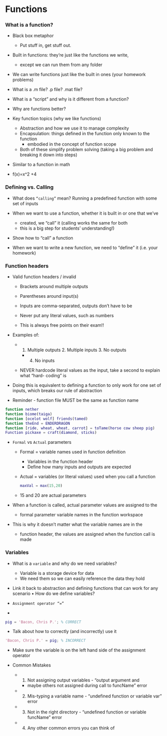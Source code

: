 # Functions


### What is a function?

- Black box metaphor
    - Put stuff in, get stuff out.

- Built in functions: they’re just like the functions we write,
    - except we can run them from any folder

- We can write functions just like the built in ones (your homework problems)

- What is a .m file? .p file? .mat file?

- What is a “script” and why is it different from a function?
- Why are functions better?

- Key function topics (why we like functions)
    - Abstraction and how we use it to manage complexity
    - Encapsulation: things defined in the function only known to the function
        - embodied in the concept of function scope
    - Both of these simplify problem solving (taking a big problem and breaking it down into steps)

- Similar to a function in math
- f(x)=x^2 +4


### Defining vs. Calling


- What does `“calling”` mean? Running a predefined function with some set of inputs

- When we want to use a function, whether it is built in or one that we’ve
    - created, we “call” it (calling works the same for both
    - this is a big step for students’ understanding!)

- Show how to “call” a function

- When we want to write a new function, we need to “define” it (i.e. your homework)


### Function headers


- Valid function headers / invalid
    - Brackets around multiple outputs
    - Parentheses around input(s)
    - Inputs are comma-separated, outputs don’t have to be
    - Never put any literal values, such as numbers

    - This is always free points on their exam!!

- Examples of:
    - 1. Multiple outputs 2. Multiple inputs 3. No outputs
        - 4. No inputs

    - NEVER hardcode literal values as the input, take a second to explain what “hard- coding” is

- Doing this is equivalent to defining a function to only work for one set of inputs, which breaks our rule of abstraction

- Reminder - function file MUST be the same as function name

``` MATLAB
function nether
function biome(taiga)
function [ocelot wolf] friends(tamed)
function theEnd = ENDERDRAGON
function [ride, wheat, wheat, carrot] = toTame(horse cow sheep pig)
Function pickaxe = craft(diamond, sticks)
```


- `Formal` vs `Actual` parameters
    - Formal = variable names used in function definition
        - Variables in the function header
        - Define how many inputs and outputs are expected
    - Actual = variables (or literal values) used when you call a function

        ``` MATLAB
        maxVal = max(15,20)
        ```
    - 15 and 20 are actual parameters

- When a function is called, actual parameter values are assigned to the
    - formal parameter variable names in the function workspace

- This is why it doesn’t matter what the variable names are in the
    - function header, the values are assigned when the function call is made

### Variables


- What is a `variable` and why do we need variables?
    - Variable is a storage device for data
    - We need them so we can easily reference the data they hold
- Link it back to abstraction and defining functions that can work for any scenario • How do we define variables?

- `Assignment operator “=”`
-
``` MATLAB
pig = 'Bacon, Chris P.'; % CORRECT
```

- Talk about how to correctly (and incorrectly) use it

``` MATLAB
'Bacon, Chris P.' = pig; % INCORRECT
```

- Make sure the variable is on the left hand side of the assignment operator

- Common Mistakes
    - 1. Not assigning output variables - “output argument and
        - maybe others not assigned during call to funcName” error
    - 2. Mis-typing a variable name - “undefined function or variable var” error
    - 3. Not in the right directory - “undefined function or variable funcName” error
    - 4. Any other common errors you can think of
